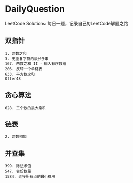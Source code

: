 # DailyQuestion
LeetCode Solutions: 
每日一题，记录自己的LeetCode解题之路
## 双指针
    1. 两数之和
    3. 无重复字符的最长子串
    167. 两数之和 II - 输入有序数组
    206. 反转一个单链表
    633. 平方数之和
    Offer48

## 贪心算法
    628. 三个数的最大乘积

## 链表
    2. 两数相加

## 并查集
    399. 除法求值
    547. 省份数量
    1584. 连接所有点的最小费用

